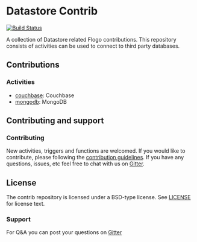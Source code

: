 # Datastore Contrib

[![Build Status](https://travis-ci.org/r2d2-ai/datastore-contrib.svg?branch=master)](https://travis-ci.org/r2d2-ai/datastore-contrib.svg?branch=master)

A collection of Datastore related Flogo contributions.  This repository consists of activities can be used to connect to third party databases.

## Contributions

### Activities
* [couchbase](activity/couchbase): Couchbase 
* [mongodb](activity/mongodb): MongoDB

## Contributing and support

### Contributing

New activities, triggers and functions are welcomed. If you would like to contribute, please following the [contribution guidelines](https://github.com/TIBCOSoftware/flogo/blob/master/CONTRIBUTING.md). If you have any questions, issues, etc feel free to chat with us on [Gitter](https://gitter.im/r2d2-ai/Lobby?utm_source=share-link&utm_medium=link&utm_campaign=share-link).

## License
The contrib repository is licensed under a BSD-type license. See [LICENSE](LICENSE) for license text.

### Support
For Q&A you can post your questions on [Gitter](https://gitter.im/r2d2-ai/Lobby?utm_source=share-link&utm_medium=link&utm_campaign=share-link)
